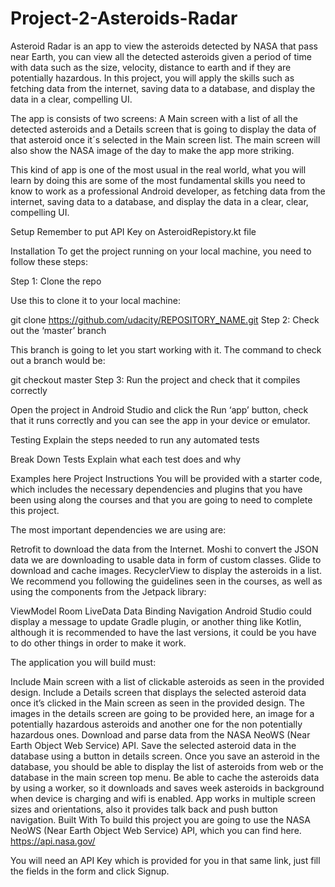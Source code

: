# Project-2-Asteroids-Radar
 Asteroid Radar is an app to view the asteroids detected by NASA that pass near Earth, you can view all the detected asteroids given a period of time with data such as the size, velocity, distance to earth and if they are potentially hazardous. In this project, you will apply the skills such as fetching data from the internet, saving data to a database, and display the data in a clear, compelling UI.

The app is consists of two screens: A Main screen with a list of all the detected asteroids and a Details screen that is going to display the data of that asteroid once it´s selected in the Main screen list. The main screen will also show the NASA image of the day to make the app more striking.

This kind of app is one of the most usual in the real world, what you will learn by doing this are some of the most fundamental skills you need to know to work as a professional Android developer, as fetching data from the internet, saving data to a database, and display the data in a clear, clear, compelling UI.

Setup
Remember to put API Key on  AsteroidRepistory.kt file


Installation
To get the project running on your local machine, you need to follow these steps:

Step 1: Clone the repo

Use this to clone it to your local machine:

git clone https://github.com/udacity/REPOSITORY_NAME.git
Step 2: Check out the ‘master’ branch

This branch is going to let you start working with it. The command to check out a branch would be:

git checkout master
Step 3: Run the project and check that it compiles correctly

Open the project in Android Studio and click the Run ‘app’ button, check that it runs correctly and you can see the app in your device or emulator.

Testing
Explain the steps needed to run any automated tests

Break Down Tests
Explain what each test does and why

Examples here
Project Instructions
You will be provided with a starter code, which includes the necessary dependencies and plugins that you have been using along the courses and that you are going to need to complete this project.

The most important dependencies we are using are:

Retrofit to download the data from the Internet.
Moshi to convert the JSON data we are downloading to usable data in form of custom classes.
Glide to download and cache images.
RecyclerView to display the asteroids in a list.
We recommend you following the guidelines seen in the courses, as well as using the components from the Jetpack library:

ViewModel
Room
LiveData
Data Binding
Navigation
Android Studio could display a message to update Gradle plugin, or another thing like Kotlin, although it is recommended to have the last versions, it could be you have to do other things in order to make it work.

The application you will build must:

Include Main screen with a list of clickable asteroids as seen in the provided design.
Include a Details screen that displays the selected asteroid data once it’s clicked in the Main screen as seen in the provided design. The images in the details screen are going to be provided here, an image for a potentially hazardous asteroids and another one for the non potentially hazardous ones.
Download and parse data from the NASA NeoWS (Near Earth Object Web Service) API.
Save the selected asteroid data in the database using a button in details screen.
Once you save an asteroid in the database, you should be able to display the list of asteroids from web or the database in the main screen top menu.
Be able to cache the asteroids data by using a worker, so it downloads and saves week asteroids in background when device is charging and wifi is enabled.
App works in multiple screen sizes and orientations, also it provides talk back and push button navigation.
Built With
To build this project you are going to use the NASA NeoWS (Near Earth Object Web Service) API, which you can find here. https://api.nasa.gov/

You will need an API Key which is provided for you in that same link, just fill the fields in the form and click Signup.
